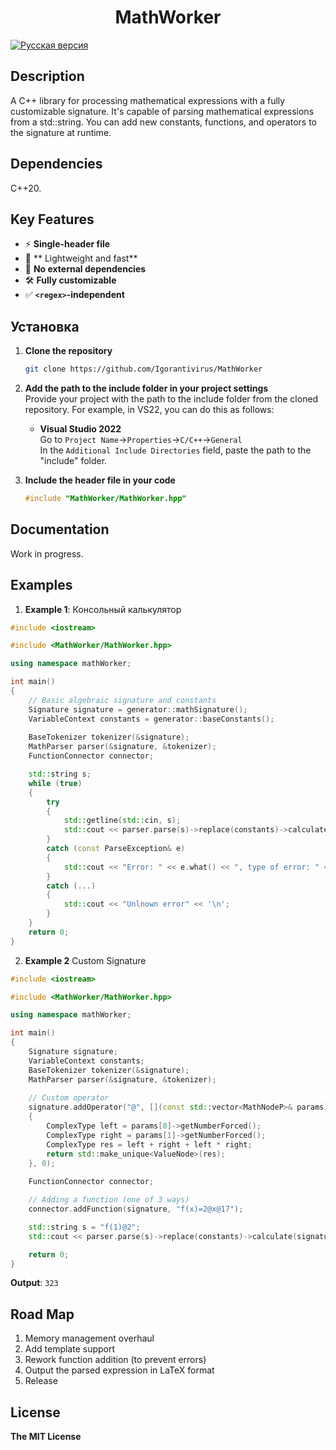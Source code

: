 ﻿<!--MathWorker-->
<h1 align="center">MathWorker</h1>

[![Русская версия](https://img.shields.io/badge/Русская%20версия-blue)](README_RU.md)

<h2>Description</h2>

A C++ library for processing mathematical expressions with a fully customizable signature.
It's capable of parsing mathematical expressions from a std::string.
You can add new constants, functions, and operators to the signature at runtime.

<h2>Dependencies</h2>

C++20.

<h2>Key Features</h2>

* ⚡ **Single-header file**
* 🚀 ** Lightweight and fast**
* 🔗 **No external dependencies**
* 🛠️ **Fully customizable**
* ✅ **`<regex>`-independent**

<h2>Установка</h2>

1. **Clone the repository**
   ```sh
   git clone https://github.com/Igorantivirus/MathWorker
   ```
2. **Add the path to the include folder in your project settings**
   </br>
   Provide your project with the path to the include folder from the cloned repository. For example, in VS22, you can do this as follows:
   
   - **Visual Studio 2022**
     </br>
     Go to `Project Name`->`Properties`->`C/C++`->`General`
     </br>
     In the `Additional Include Directories`
     field, paste the path to the "include" folder.
3. **Include the header file in your code**
   ```cpp
   #include "MathWorker/MathWorker.hpp"
   ```

<h2>Documentation</h2>

Work in progress.

<h2>Examples</h2>

1. **Example  1**: Консольный калькулятор

``` cpp
#include <iostream>

#include <MathWorker/MathWorker.hpp>

using namespace mathWorker;

int main()
{
	// Basic algebraic signature and constants
	Signature signature = generator::mathSignature();
	VariableContext constants = generator::baseConstants();
	
	BaseTokenizer tokenizer(&signature);
	MathParser parser(&signature, &tokenizer);
	FunctionConnector connector;

	std::string s;
	while (true)
	{
		try
		{
			std::getline(std::cin, s);
			std::cout << parser.parse(s)->replace(constants)->calculate(signature)->toString() << '\n';
		}
		catch (const ParseException& e)
		{
			std::cout << "Error: " << e.what() << ", type of error: " << static_cast<int>(e.type()) << '\n';
		}
		catch (...)
		{
			std::cout << "Unlnown error" << '\n';
		}
	}
	return 0;
}
```
2. **Example 2** Custom Signature

```cpp
#include <iostream>

#include <MathWorker/MathWorker.hpp>

using namespace mathWorker;

int main()
{
	Signature signature;
	VariableContext constants;
	BaseTokenizer tokenizer(&signature);
	MathParser parser(&signature, &tokenizer);
	
	// Custom operator
	signature.addOperator("@", [](const std::vector<MathNodeP>& params)->MathNodeP
	{
		ComplexType left = params[0]->getNumberForced();
		ComplexType right = params[1]->getNumberForced();
		ComplexType res = left + right + left * right;
		return std::make_unique<ValueNode>(res);
	}, 0);
	
	FunctionConnector connector;

	// Adding a function (one of 3 ways)
	connector.addFunction(signature, "f(x)=2@x@17");

	std::string s = "f(1)@2";
	std::cout << parser.parse(s)->replace(constants)->calculate(signature)->toString() << '\n';

	return 0;
}
```

**Output**: `323`


<h2>Road Map</h2>

1. Memory management overhaul
2. Add template support
3. Rework function addition (to prevent errors)
4. Output the parsed expression in LaTeX format
5. Release

<h2>License</h2>

**The MIT License**